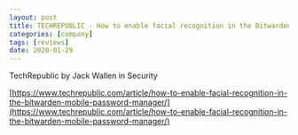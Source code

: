```yaml
---
layout: post
title: TECHREPUBLIC - How to enable facial recognition in the Bitwarden mobile password manager
categories: [company]
tags: [reviews]
date: 2020-01-29
---
```


TechRepublic
by Jack Wallen in Security 

[https://www.techrepublic.com/article/how-to-enable-facial-recognition-in-the-bitwarden-mobile-password-manager/](https://www.techrepublic.com/article/how-to-enable-facial-recognition-in-the-bitwarden-mobile-password-manager/)
